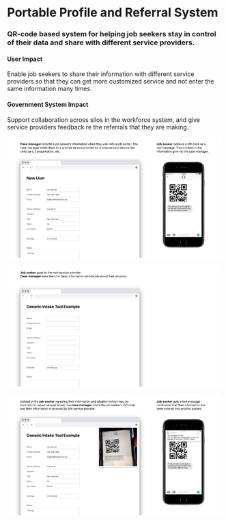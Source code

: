 # Portable Profile and Referral System
### QR-code based system for helping job seekers stay in control of their data and share with different service providers.

#### User Impact
Enable job seekers to share their information with different service providers so that they can get more customized service and not enter the same information many times.

#### Government System Impact
Support collaboration across silos in the workforce system, and give service providers feedback re the referrals that they are making.

![screenshot-1](https://github.com/codeforamerica/qr-portable-profile/blob/master/readme/screenshots/1.png)

![screenshot-2](https://github.com/codeforamerica/qr-portable-profile/blob/master/readme/screenshots/2.png)

![screenshot-3](https://github.com/codeforamerica/qr-portable-profile/blob/master/readme/screenshots/3.png)
